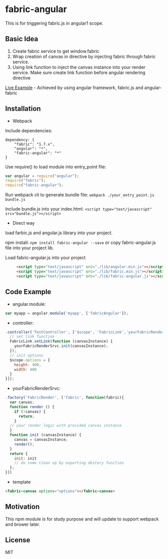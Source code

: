 # fabric-angular
This is for triggering fabric.js in angular1 scope.

## Basic Idea
1. Create fabric service to get window.fabric
2. Wrap creation of canvas in directive by injecting fabric through fabric service.
3. Using link function to inject the canvas instance into your render service. Make sure create link function before angular rendering directive

[Live Example](https://qiankunxie.github.io/fabric-angular/example/) - Achieved by using angular framework, fabric.js and angular-fabric

## Installation
* Webpack

Include dependencies:
```
dependency: {
    "fabric": "1.7.x",
    "angular": "*",
    "fabric-angular": "*"
}
```

Use require() to load module into entry_point file:
```js
var angular = require("angular");
require("fabric");
require("fabric-angular");
```

Run webpack cli to generate bundle file:
`webpack ./your_entry_point.js bundle.js`

Include bundle.js into your index.html:
`<script type="text/javascript" src="bundle.js"></script>`

* Direct way

load farbic.js and angular.js library into your project.

npm install: `npm install fabric-angular --save` or copy fabric-angular.js file into your project lib.

Load fabric-angular.js into your project
```html
	 <script type="text/javascript" src="./lib/angular.min.js"></script>
	 <script type="text/javascript" src="./lib/fabric.min.js"></script>
	 <script type="text/javascript" src="./lib/fabric-angular.js"></script>
```
## Code Example
* angular.module:
```js
var myapp = angular.module('myapp', ['fabricAngular']);
```

* controller: 
```js
.controller('TestController', ['$scope', 'FabricLink','yourFabricRenderSrvc', function($scope, FabricLink, yourFabricRenderSrvc) {
  // set link function
  FabricLink.setLink(function (canvasInstance) {
    yourFabricRenderSrvc.init(canvasInstance);
  });
  // init options
  $scope.options = {
    height: 400,
    width: 400
  }
}]);
```
* yourFabricRenderSrvc:
```js
.factory('FabricRender', ['fabric', function(fabric){
  var canvas;
  function render () {
    if (!canvas) {
      return;
    }
  // your render logic with provided canvas instance
  }
  function init (canvasInstance) {
    canvas = canvasInstance;
    render();
  }
  return {
    init: init
    // do some clean up by exporting destory function
  };
}])
```
* template
```html
<fabric-canvas options="options"></fabric-canvas>
```

## Motivation
This npm module is for study purpose and will update to support webpack and brower later.

## License
MIT
